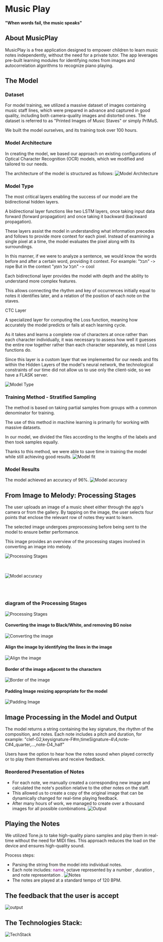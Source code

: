 # Music Play
#### "When words fail, the music speaks"  

## About MusicPlay

MusicPlay is a free application designed to empower children to learn music notes independently, without the need for a private tutor. The app leverages pre-built learning modules for identifying notes from images and autocorrelation algorithms to recognize piano playing.


## The Model

### Dataset
    
For model training, we utilized a massive dataset of images containing music staff lines, which were prepared in advance and captured in good quality, including both camera-quality images and distorted ones. The dataset is referred to as "Printed Images of Music Staves" or simply PrIMuS.

We built the model ourselves, and its training took over 100 hours.

### Model Architecture

In creating the model, we based our approach on existing configurations of Optical Character Recognition (OCR) models, which we modified and tailored to our needs.

The architecture of the model is structured as follows:
![Model Architecture](doc/ModelArch.png)


### Model Type

The most critical layers enabling the success of our model are the bidirectional hidden layers.

A bidirectional layer functions like two LSTM layers, once taking input data forward (forward propagation) and once taking it backward (backward propagation).

These layers assist the model in understanding what information precedes and follows to provide more context for each pixel. Instead of examining a single pixel at a time, the model evaluates the pixel along with its surroundings.

In this manner, if we were to analyze a sentence, we would know the words before and after a certain word, providing it context. For example:
"חבל" -> rope
But in the context "חבל על הזמן" -> cool

Each bidirectional layer provides the model with depth and the ability to understand more complex features.

This allows connecting the rhythm and key of occurrences initially equal to notes it identifies later, and a relation of the position of each note on the staves.

CTC Layer

A specialized layer for computing the Loss function, meaning how accurately the model predicts or fails at each learning cycle.

As it takes and learns a complete row of characters at once rather than each character individually, it was necessary to assess how well it guesses the entire row together rather than each character separately, as most Loss functions do.

Since this layer is a custom layer that we implemented for our needs and fits within the Hidden Layers of the model's neural network, the technological constraints of our time did not allow us to use only the client-side, so we have a FLASK server.

![Model Type](doc/LAYERS.png)


### Training Method - Stratified Sampling

The method is based on taking partial samples from groups with a common denominator for training.

The use of this method in machine learning is primarily for working with massive datasets.

In our model, we divided the files according to the lengths of the labels and then took samples equally.

Thanks to this method, we were able to save time in training the model while still achieving good results.
![Model fit](doc/FitMethod.png)

### Model Results

The model achieved an accuracy of 96%.
![Model accuracy](doc/results.png)


## From Image to Melody: Processing Stages
The user uploads an image of a music sheet either through the app's camera or from the gallery. By tapping on the image, the user selects four points that enclose the relevant row of notes they want to learn.

The selected image undergoes preprocessing before being sent to the model to ensure better performance.

This image provides an overview of the processing stages involved in converting an image into melody.

![Processing Stages](doc/steps.png)

<br><br>
![Model accuracy](doc/step1.png)

<br>
<br>

### diagram of the Processing Stages
![Processing Stages](doc/preprocessing.png)

#### Converting the image to Black/White, and removing BG noise
![Converting the image](doc/bw1.png)

#### Align the image by identifying the lines in the image
![ Align the image](doc/bw2.png)


#### Border of the image adjacent to the characters
![Border of the image](doc/bw3.png)


#### Padding Image resizing appropriate for the model
![ Padding Image](doc/bw4.png)


## Image Processing in the Model and Output

The model returns a string containing the key signature, the rhythm of the composition, and notes. Each note includes a pitch and duration, for example:
"clef-G2,keysignature-F#m,timeSignature-4\4,note-C#4_quarter,…,note-D4_half"

Users have the option to hear how the notes sound when played correctly or to play them themselves and receive feedback.

### Reordered Presentation of Notes

* For each note, we manually created a corresponding new image and calculated the note's position relative to the other notes on the staff.
* This allowed us to create a copy of the original image that can be dynamically changed for real-time playing feedback.
* After many hours of work, we managed to create over a thousand images for all possible combinations.
![Output](doc/res1.png)



## Playing the Notes

We utilized Tone.js to take high-quality piano samples and play them in real-time without the need for MIDI files. This approach reduces the load on the device and ensures high-quality sound.

Process steps:
* Parsing the string from the model into individual notes.
* Each note includes: <span style="color:purple">name</span>, octave represented by a number , duration , and note representation .
![Notes](doc/notes.png)
* The notes are played at a standard tempo of 120 BPM.

## The feedback that the user is accept
![output](doc/outputapp.png)




## The Technologies Stack:
![TechStack](doc/TechStack.png)
